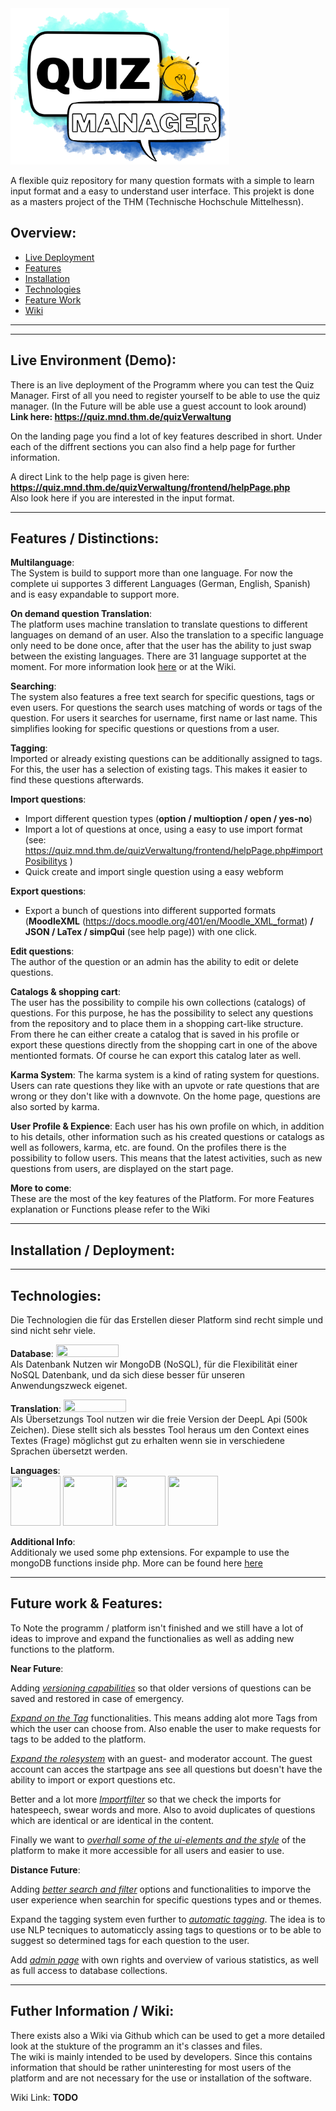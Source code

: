 <img src="media/logoQuizManagerTransparent2.png"  width="350" height="250">

A flexible quiz repository for many question formats with a simple to learn input format and a easy to understand user interface. This projekt is done as a masters project of the THM (Technische Hochschule Mittelhessn).

## Overview: 
- [Live Deployment](#live-environment-demo)
- [Features](#features--distinctions)
- [Installation](#installation--deployment)
- [Technologies](#technologies)
- [Feature Work](#future-work--features)
- [Wiki](#futher-information--wiki)

---
---
## Live Environment (Demo):
There is an live deployment of the Programm where you can test the Quiz Manager. First of all you need to register yourself to be able to use the quiz manager. (In the Future will be able use a guest account to look around) <br>
**Link here: https://quiz.mnd.thm.de/quizVerwaltung**

On the landing page you find a lot of key features described in short. Under each of the diffrent sections you can also find a help page for further information. 

A direct Link to the help page is given here: **https://quiz.mnd.thm.de/quizVerwaltung/frontend/helpPage.php** <br> Also look here if you are interested in the input format.

---

## Features / Distinctions:
**Multilanguage**: <br>
The System is build to support more than one language. For now the complete ui supportes 3 different Languages (German, English, Spanish) and is easy expandable to support more. 

**On demand question Translation**: <br>
The platform uses machine translation to translate questions to different languages on demand of an user. Also the translation to a specific language only need to be done once, after that the user has the ability to just swap between the existing languages. There are 31 language supportet at the moment. For more information look [here](#technologies) or at the Wiki.

**Searching**: <br>
The system also features a free text search for specific questions, tags or even users. For questions the search uses matching of words or tags of the question. For users it searches for username, first name or last name. This simplifies looking for specific questions or questions from a user.

**Tagging**: <br>
Imported or already existing questions can be additionally assigned to tags. For this, the user has a selection of existing tags. This makes it easier to find these questions afterwards.



**Import questions**:
- Import different question types (**option / multioption / open / yes-no**)
- Import a lot of questions at once, using a easy to use import format (see: https://quiz.mnd.thm.de/quizVerwaltung/frontend/helpPage.php#importPosibilitys )
- Quick create and import single question using a easy webform

**Export questions**:
- Export a bunch of questions into different supported formats (**MoodleXML** (https://docs.moodle.org/401/en/Moodle_XML_format) **/ JSON / LaTex / simpQui** (see help page)) with one click.

**Edit questions**: <br>
The author of the question or an admin has the ability to edit or delete questions.

**Catalogs & shopping cart**: <br>
The user has the possibility to compile his own collections (catalogs) of questions. For this purpose, he has the possibility to select any questions from the repository and to place them in a shopping cart-like structure. From there he can either create a catalog that is saved in his profile or export these questions directly from the shopping cart in one of the above mentionted formats. Of course he can export this catalog later as well. 

**Karma System**:
The karma system is a kind of rating system for questions. Users can rate questions they like with an upvote or rate questions that are wrong or they don't like with a downvote. On the home page, questions are also sorted by karma.

**User Profile & Expience**:
Each user has his own profile on which, in addition to his details, other information such as his created questions or catalogs as well as followers, karma, etc. are found.
On the profiles there is the possibility to follow users. This means that the latest activities, such as new questions from users, are displayed on the start page.

**More to come**: <br>
These are the most of the key features of the Platform. For more Features explanation or Functions please refer to the Wiki

---
## Installation / Deployment:

---
## Technologies:
Die Technologien die für das Erstellen dieser Platform sind recht simple und sind nicht sehr viele. 

**Database**:
<img src="https://upload.wikimedia.org/wikipedia/commons/e/ed/DeepL_logo.svg"  width="100" height="20"> <br>
Als Datenbank Nutzen wir MongoDB (NoSQL), für die Flexibilität einer NoSQL Datenbank, und da sich diese besser für unseren Anwendungszweck eigenet.

**Translation**:
<img src="https://upload.wikimedia.org/wikipedia/commons/9/93/MongoDB_Logo.svg"  width="100" height="20"> <br>
Als Übersetzungs Tool nutzen wir die freie Version der DeepL Api (500k Zeichen). Diese stellt sich als besstes Tool heraus um den Context eines Textes (Frage) möglichst gut zu erhalten wenn sie in verschiedene Sprachen übersetzt werden.

**Languages**: <br>
<img src="https://upload.wikimedia.org/wikipedia/commons/2/27/PHP-logo.svg"  width="80" height="80">
<img src="https://upload.wikimedia.org/wikipedia/commons/b/ba/Javascript_badge.svg"  width="80" height="80">
<img src="https://upload.wikimedia.org/wikipedia/commons/d/d5/CSS3_logo_and_wordmark.svg"  width="80" height="80">
<img src="https://upload.wikimedia.org/wikipedia/commons/b/b2/Bootstrap_logo.svg"  width="80" height="80">

**Additional Info**: <br>
Additionaly we used some php extensions. For expample to use the mongoDB functions inside php. More can be found here [here](#futher-information--wiki)

---
## Future work & Features:
To Note the programm / platform isn't finished and we still have a lot of ideas to improve and expand the functionalies as well as adding new functions to the platform.

**Near Future**:

Adding <ins>*versioning capabilities*</ins> so that older versions of questions can be saved and restored in case of emergency.

<ins>*Expand on the Tag*</ins> functionalities. This means adding alot more Tags from which the user can choose from. Also enable the user to make requests for tags to be added to the platform.

<ins>*Expand the rolesystem*</ins> with an guest- and moderator account. The guest account can acces the startpage ans see all questions but doesn't have the ability to import or export questions etc.

Better and a lot more <ins>*Importfilter*</ins> so that we check the imports for hatespeech, swear words and more. Also to avoid duplicates of questions which are identical or are identical in the content.

Finally we want to <ins>*overhall some of the ui-elements and the style*</ins> of the platform to make it more accessible for all users and easier to use. 

**Distance Future**:

Adding <ins>*better search and filter*</ins> options and functionalities to imporve the user experience when searchin for specific questions types and or themes.

Expand the tagging system even further to <ins>*automatic tagging*</ins>. The idea is to use NLP tecniques to automaticcly assing tags to questions or to be able to suggest so determined tags for each question to the user.

Add <ins>*admin page*</ins> with own rights and overview of various statistics, as well as full access to database collections.

---
## Futher Information / Wiki: 
There exists also a Wiki via Github which can be used to get a more detailed look at the stukture of the programm an it's classes and files. <br>
The wiki is mainly intended to be used by developers. Since this contains information that should be rather uninteresting for most users of the platform and are not necessary for the use or installation of the software.

Wiki Link: **TODO**





 
